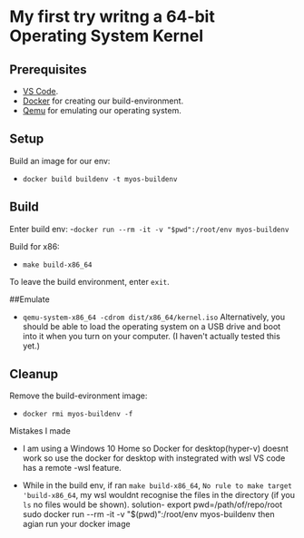 # My first try writng a 64-bit Operating System Kernel

## Prerequisites
 - [VS Code](https://code.visualstudio.com/).
 - [Docker](https://www.docker.com/) for creating our build-environment.
 - [Qemu](https://www.qemu.org/) for emulating our operating system.
 
 ## Setup
 Build an image for our env:
  - `docker build buildenv -t myos-buildenv`
  
## Build

Enter build env:
-`docker run --rm -it -v "$pwd":/root/env myos-buildenv`

Build for x86:
- `make build-x86_64`

To leave the build environment, enter `exit`.

##Emulate
- `qemu-system-x86_64 -cdrom dist/x86_64/kernel.iso`
Alternatively, you should be able to load the operating system on a USB drive and boot into it when you turn on your computer. (I haven't actually tested this yet.)

## Cleanup

Remove the build-evironment image:
 - `docker rmi myos-buildenv -f`
 
Mistakes I made
 - I am using a Windows 10 Home so Docker for desktop(hyper-v) doesnt work so use the docker for desktop with instegrated with wsl
 VS code has a remote -wsl feature.
 
 - While in the build env, if ran `make build-x86_64`, `No rule to make target 'build-x86_64`,
 my wsl wouldnt recognise the files in the directory (if you `ls` no files would be shown).
 solution-
    export pwd=/path/of/repo/root
    sudo docker run --rm -it -v "$(pwd)":/root/env myos-buildenv
    then agian run your docker image
    
